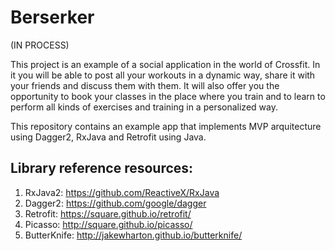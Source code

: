 # Berserker

(IN PROCESS)

This project is an example of a social application in the world of Crossfit. In it you will be able to post all your workouts in a dynamic way, share it with your friends and discuss them with them. It will also offer you the opportunity to book your classes in the place where you train and to learn to perform all kinds of exercises and training in a personalized way.

This repository contains an example app that implements MVP arquitecture using Dagger2, RxJava and Retrofit using Java.

## Library reference resources:
1. RxJava2: https://github.com/ReactiveX/RxJava
2. Dagger2: https://github.com/google/dagger
3. Retrofit: https://square.github.io/retrofit/
4. Picasso: http://square.github.io/picasso/
5. ButterKnife: http://jakewharton.github.io/butterknife/
